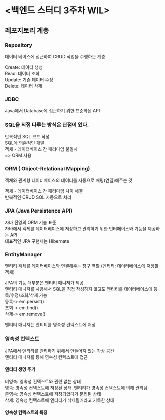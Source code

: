# <백엔드 스터디 3주차 WIL>
## 레포지토리 계층
### Repository
데이터 베이스에 접근하여 CRUD 작업을 수행하는 계층

Create: 데이터 생성  
Read: 데이터 조회  
Update: 기존 데이터 수정  
Delete: 데이터 삭제

### JDBC
Java에서 Database에 접근하기 위한 표준화된 API

### SQL을 직접 다루는 방식은 단점이 있다.
반복적인 SQL 코드 작성  
SQL에 의존적인 개발  
객체 - 데이터베이스 간 패러다임 불일치  
=> ORM 사용

### ORM ( Object-Relational Mapping)
객체와 관계형 데이터베이스의 데이터를 자동으로 매핑(연결)해주는 것  

객체 - 데이터베이스 간 패러다임 차이 해결  
반복적인 CRUD SQL 자동으로 처리

### JPA (Java Persistence API)
자바 진영의 ORM 기술 표준  
자바에서 객체를 데이터베이스에 저장하고 관리하기 위한 인터페이스와 기능을 제공하는 API  
대표적인 JPA 구현체는 Hibernate

### EntityManager
엔티티 객체를 데이터베이스와 연결해주는 창구 역할 (엔티티: 데이터베이스에 저장할 객체)

JPA의 기능 대부분은 엔티티 매니저가 제공  
엔티티 매니저를 사용해서 SQL을 직접 작성하지 않고도 엔티티를 데이터베이스에 등록/수정/조회/삭제 가능  
등록-> em.persist()  
조회-> em.find()  
삭제-> em.remove()

엔티티 매니저는 엔티티를 영속성 컨텍스트에 저장

### 영속성 컨텍스트
JPA에서 엔티티를 관리하기 위해서 만들어져 있는 가상 공간  
엔티티 매니저를 통해 영속성 컨텍스트에 접근

#### 엔티티 생명 주기
비영속: 영속성 컨텍스트와 관련 없는 상태  
영속: 영속성 컨텍스트에 저장된 상태. 엔티티가 영속성 컨텍스트에 의해 관리됨  
준영속: 영속성 컨텍스트에 저장되었다가 분리된 상태  
삭제: 영속성 컨텍스트에 엔티티가 삭제될거라고 기록한 상태

#### 영속성 컨텍스트의 특징








